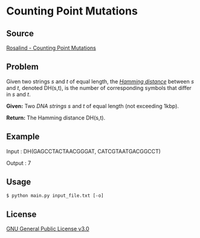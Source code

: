 # Counting Point Mutations

## Source
[Rosalind - Counting Point Mutations](http://rosalind.info/problems/hamm/)

## Problem
Given two strings _s_ and _t_ of equal length, the [*Hamming distance*](https://en.wikipedia.org/wiki/Hamming_distance) between _s_ and _t_, denoted DH(s,t), is the number of corresponding symbols that differ in _s_ and _t_.

**Given:** Two *DNA strings* _s_ and _t_ of equal length (not exceeding 1kbp).

**Return:** The Hamming distance DH(s,t).

## Example
Input : DH(GAGCCTACTAACGGGAT, CATCGTAATGACGGCCT)

Output : 7

## Usage
```
$ python main.py input_file.txt [-o]
```

## License
[GNU General Public License v3.0](http://www.gnu.org/licenses/)